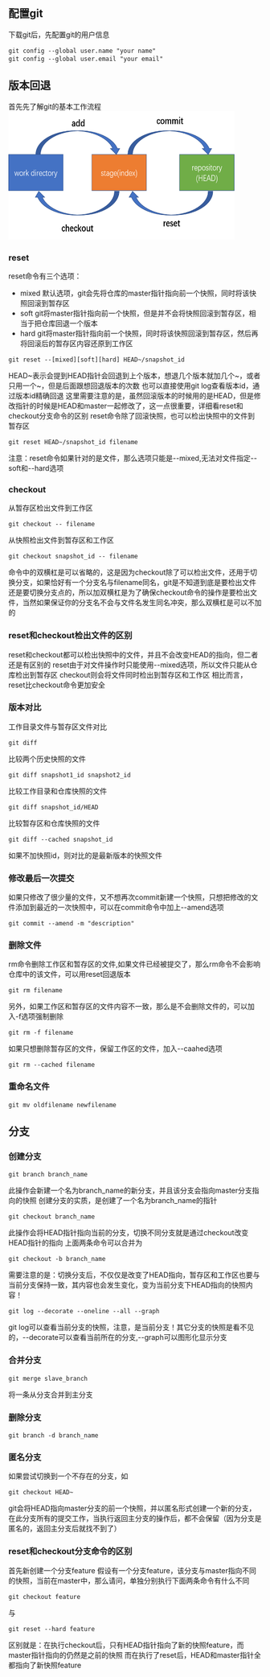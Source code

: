 ## 配置git
下载git后，先配置git的用户信息
```
git config --global user.name "your name"
git config --global user.email "your email"
```
## 版本回退
首先先了解git的基本工作流程<br>
<img src="../images/workflow.png" width="450" height="255">
### reset
reset命令有三个选项：
* mixed		默认选项，git会先将仓库的master指针指向前一个快照，同时将该快照回滚到暂存区
* soft		git将master指针指向前一个快照，但是并不会将快照回滚到暂存区，相当于把仓库回退一个版本
* hard 		git将master指针指向前一个快照，同时将该快照回滚到暂存区，然后再将回滚后的暂存区内容还原到工作区

```
git reset --[mixed][soft][hard] HEAD~/snapshot_id
```
HEAD\~表示会提到HEAD指针会回退到上个版本，想退几个版本就加几个\~，或者只用一个\~，但是后面跟想回退版本的次数
也可以直接使用git log查看版本id，通过版本id精确回退
这里需要注意的是，虽然回滚版本的时候用的是HEAD，但是修改指针的时候是HEAD和master一起修改了，这一点很重要，详细看reset和checkout分支命令的区别
reset命令除了回滚快照，也可以检出快照中的文件到暂存区
```
git reset HEAD~/snapshot_id filename
```
注意：reset命令如果针对的是文件，那么选项只能是--mixed,无法对文件指定--soft和--hard选项
### checkout
从暂存区检出文件到工作区
```
git checkout -- filename
```
从快照检出文件到暂存区和工作区
```
git checkout snapshot_id -- filename
```
命令中的双横杠是可以省略的，这是因为checkout除了可以检出文件，还用于切换分支，如果恰好有一个分支名与filename同名，git是不知道到底是要检出文件还是要切换分支点的，所以加双横杠是为了确保checkout命令的操作是要检出文件，当然如果保证你的分支名不会与文件名发生同名冲突，那么双横杠是可以不加的
### reset和checkout检出文件的区别
reset和checkout都可以检出快照中的文件，并且不会改变HEAD的指向，但二者还是有区别的
reset由于对文件操作时只能使用--mixed选项，所以文件只能从仓库检出到暂存区
checkout则会将文件同时检出到暂存区和工作区
相比而言，reset比checkout命令更加安全
### 版本对比
工作目录文件与暂存区文件对比
```
git diff
```
比较两个历史快照的文件
```
git diff snapshot1_id snapshot2_id
```
比较工作目录和仓库快照的文件
```
git diff snapshot_id/HEAD
```
比较暂存区和仓库快照的文件
```
git diff --cached snapshot_id
```
如果不加快照id，则对比的是最新版本的快照文件
### 修改最后一次提交
如果只修改了很少量的文件，又不想再次commit新建一个快照，只想把修改的文件添加到最近的一次快照中，可以在commit命令中加上--amend选项
```
git commit --amend -m "description"
```
### 删除文件
rm命令删除工作区和暂存区的文件,如果文件已经被提交了，那么rm命令不会影响仓库中的该文件，可以用reset回退版本
```
git rm filename
```
另外，如果工作区和暂存区的文件内容不一致，那么是不会删除文件的，可以加入-f选项强制删除
```
git rm -f filename
```
如果只想删除暂存区的文件，保留工作区的文件，加入--caahed选项
```
git rm --cached filename
```
### 重命名文件
```
git mv oldfilename newfilename
```
## 分支
### 创建分支
```
git branch branch_name
```
此操作会新建一个名为branch_name的新分支，并且该分支会指向master分支指向的快照
创建分支的实质，是创建了一个名为branch_name的指针
```
git checkout branch_name
```
此操作会将HEAD指针指向当前的分支，切换不同分支就是通过checkout改变HEAD指针的指向
上面两条命令可以合并为
```
git checkout -b branch_name
```
需要注意的是：切换分支后，不仅仅是改变了HEAD指向，暂存区和工作区也要与当前分支保持一致，其内容也会发生变化，变为当前分支下HEAD指向的快照内容！
```
git log --decorate --oneline --all --graph
```
git log可以查看当前分支的快照，注意，是当前分支！其它分支的快照是看不见的，--decorate可以查看当前所在的分支,--graph可以图形化显示分支
### 合并分支
```
git merge slave_branch
```
将一条从分支合并到主分支
### 删除分支
```
git branch -d branch_name
```
### 匿名分支
如果尝试切换到一个不存在的分支，如
```
git checkout HEAD~
```
git会将HEAD指向master分支的前一个快照，并以匿名形式创建一个新的分支，在此分支所有的提交工作，当执行返回主分支的操作后，都不会保留（因为分支是匿名的，返回主分支后就找不到了）
### reset和checkout分支命令的区别
首先新创建一个分支feature
假设有一个分支feature，该分支与master指向不同的快照，当前在master中，那么请问，单独分别执行下面两条命令有什么不同
```
git checkout feature
```
与
```
git reset --hard feature
```
区别就是：在执行checkout后，只有HEAD指针指向了新的快照feature，而master指针指向的仍然是之前的快照
		 而在执行了reset后，HEAD和master指针全都指向了新快照feature